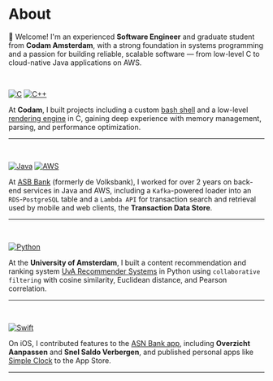 # About

👋 Welcome! I'm an experienced **Software Engineer** and graduate student from **Codam Amsterdam**, with a strong foundation in systems programming and a passion for building reliable, scalable software — from low-level C to cloud-native Java applications on AWS.

<br />

[![C](https://skillicons.dev/icons?i=c&theme=dark)](https://skillicons.dev) [![C++](https://skillicons.dev/icons?i=cpp&theme=dark)](https://skillicons.dev)

At **Codam**, I built projects including a custom [bash shell](https://github.com/QBeukelman/minishell) and a low-level [rendering engine](https://github.com/QBeukelman/Ray-Tracer) in C, gaining deep experience with memory management, parsing, and performance optimization.

---
<br />


[![Java](https://skillicons.dev/icons?i=java&theme=dark)](https://skillicons.dev) [![AWS](https://skillicons.dev/icons?i=aws&theme=dark)](https://skillicons.dev)

At [ASB Bank](https://www.asnbank.nl/) (formerly de Volksbank), I worked for over 2 years on back-end services in Java and AWS, including a `Kafka`-powered loader into an `RDS`-`PostgreSQL` table and a `Lambda API` for transaction search and retrieval used by mobile and web clients, the **Transaction Data Store**.

---
<br />


[![Python](https://skillicons.dev/icons?i=python&theme=dark)](https://skillicons.dev)

At the **University of Amsterdam**, I built a content recommendation and ranking system [UvA Recommender Systems](https://github.com/QBeukelman/UvA-Recommender-Systems) in Python using `collaborative filtering` with cosine similarity, Euclidean distance, and Pearson correlation.

---
<br />


[![Swift](https://skillicons.dev/icons?i=swift&theme=dark)](https://skillicons.dev)

On iOS, I contributed features to the [ASN Bank app](https://apps.apple.com/nl/app/asn-bank/id1585770794?l=en-GB), including **Overzicht Aanpassen** and **Snel Saldo Verbergen**, and published personal apps like [Simple Clock](https://apps.apple.com/nl/app/simple-clock-widget/id6468964766?l=en-GB) to the App Store.

---
<br />
